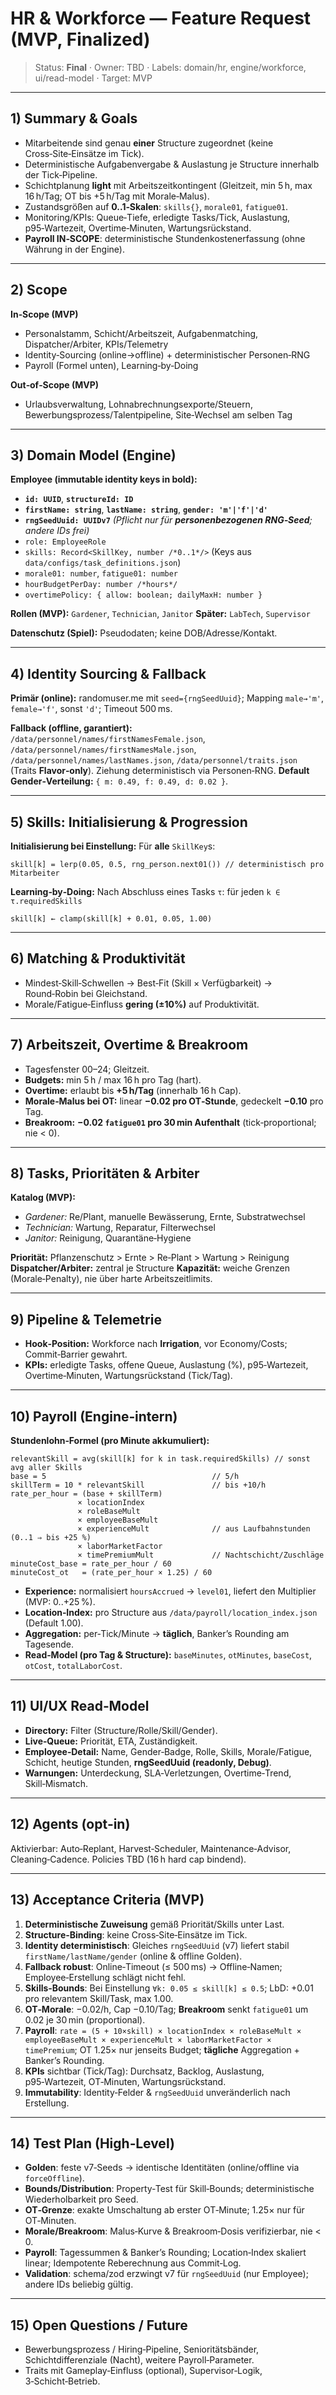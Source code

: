 # HR & Workforce — Feature Request (MVP, Finalized)

> Status: **Final** · Owner: TBD · Labels: domain/hr, engine/workforce, ui/read-model · Target: MVP

---

## 1) Summary & Goals

* Mitarbeitende sind genau **einer** Structure zugeordnet (keine Cross‑Site‑Einsätze im Tick).
* Deterministische Aufgabenvergabe & Auslastung je Structure innerhalb der Tick‑Pipeline.
* Schichtplanung **light** mit Arbeitszeitkontingent (Gleitzeit, min 5 h, max 16 h/Tag; OT bis +5 h/Tag mit Morale‑Malus).
* Zustandsgrößen auf **0..1‑Skalen**: `skills{}`, `morale01`, `fatigue01`.
* Monitoring/KPIs: Queue‑Tiefe, erledigte Tasks/Tick, Auslastung, p95‑Wartezeit, Overtime‑Minuten, Wartungsrückstand.
* **Payroll IN‑SCOPE**: deterministische Stundenkostenerfassung (ohne Währung in der Engine).

---

## 2) Scope

**In‑Scope (MVP)**

* Personalstamm, Schicht/Arbeitszeit, Aufgabenmatching, Dispatcher/Arbiter, KPIs/Telemetry
* Identity‑Sourcing (online→offline) + deterministischer Personen‑RNG
* Payroll (Formel unten), Learning‑by‑Doing

**Out‑of‑Scope (MVP)**

* Urlaubsverwaltung, Lohnabrechnungsexporte/Steuern, Bewerbungsprozess/Talentpipeline, Site‑Wechsel am selben Tag

---

## 3) Domain Model (Engine)

**Employee (immutable identity keys in bold):**

* **`id: UUID`**, **`structureId: ID`**
* **`firstName: string`**, **`lastName: string`**, **`gender: 'm'|'f'|'d'`**
* **`rngSeedUuid: UUIDv7`** *(Pflicht nur für **personenbezogenen RNG‑Seed**; andere IDs frei)*
* `role: EmployeeRole`
* `skills: Record<SkillKey, number /*0..1*/>` (Keys aus `data/configs/task_definitions.json`)
* `morale01: number`, `fatigue01: number`
* `hourBudgetPerDay: number /*hours*/`
* `overtimePolicy: { allow: boolean; dailyMaxH: number }`

**Rollen (MVP):** `Gardener`, `Technician`, `Janitor`
**Später:** `LabTech`, `Supervisor`

**Datenschutz (Spiel):** Pseudodaten; keine DOB/Adresse/Kontakt.

---

## 4) Identity Sourcing & Fallback

**Primär (online):** randomuser.me mit `seed={rngSeedUuid}`; Mapping `male→'m'`, `female→'f'`, sonst `'d'`; Timeout 500 ms.

**Fallback (offline, garantiert):** `/data/personnel/names/firstNamesFemale.json`, `/data/personnel/names/firstNamesMale.json`, `/data/personnel/names/lastNames.json`, `/data/personnel/traits.json` (Traits **Flavor‑only**). Ziehung deterministisch via Personen‑RNG.
**Default Gender‑Verteilung:** `{ m: 0.49, f: 0.49, d: 0.02 }`.

---

## 5) Skills: Initialisierung & Progression

**Initialisierung bei Einstellung:** Für **alle** `SkillKey`s:

```
skill[k] = lerp(0.05, 0.5, rng_person.next01()) // deterministisch pro Mitarbeiter
```

**Learning‑by‑Doing:** Nach Abschluss eines Tasks `τ`: für jeden `k ∈ τ.requiredSkills`

```
skill[k] ← clamp(skill[k] + 0.01, 0.05, 1.00)
```

---

## 6) Matching & Produktivität

* Mindest‑Skill‑Schwellen → Best‑Fit (Skill × Verfügbarkeit) → Round‑Robin bei Gleichstand.
* Morale/Fatigue‑Einfluss **gering (±10%)** auf Produktivität.

---

## 7) Arbeitszeit, Overtime & Breakroom

* Tagesfenster 00–24; Gleitzeit.
* **Budgets:** min 5 h / max 16 h pro Tag (hart).
* **Overtime:** erlaubt bis **+5 h/Tag** (innerhalb 16 h Cap).
* **Morale‑Malus bei OT:** linear **−0.02 pro OT‑Stunde**, gedeckelt **−0.10** pro Tag.
* **Breakroom:** **−0.02 `fatigue01` pro 30 min Aufenthalt** (tick‑proportional; nie < 0).

---

## 8) Tasks, Prioritäten & Arbiter

**Katalog (MVP):**

* *Gardener:* Re/Plant, manuelle Bewässerung, Ernte, Substratwechsel
* *Technician:* Wartung, Reparatur, Filterwechsel
* *Janitor:* Reinigung, Quarantäne‑Hygiene

**Priorität:** Pflanzenschutz > Ernte > Re‑Plant > Wartung > Reinigung
**Dispatcher/Arbiter:** zentral je Structure
**Kapazität:** weiche Grenzen (Morale‑Penalty), nie über harte Arbeitszeitlimits.

---

## 9) Pipeline & Telemetrie

* **Hook‑Position:** Workforce nach **Irrigation**, vor Economy/Costs; Commit‑Barrier gewahrt.
* **KPIs:** erledigte Tasks, offene Queue, Auslastung (%), p95‑Wartezeit, Overtime‑Minuten, Wartungsrückstand (Tick/Tag).

---

## 10) Payroll (Engine‑intern)

**Stundenlohn‑Formel (pro Minute akkumuliert):**

```
relevantSkill = avg(skill[k] for k in task.requiredSkills) // sonst avg aller Skills
base = 5                                     // 5/h
skillTerm = 10 * relevantSkill               // bis +10/h
rate_per_hour = (base + skillTerm)
               × locationIndex
               × roleBaseMult
               × employeeBaseMult
               × experienceMult              // aus Laufbahnstunden (0..1 ⇒ bis +25 %)
               × laborMarketFactor
               × timePremiumMult             // Nachtschicht/Zuschläge
minuteCost_base = rate_per_hour / 60
minuteCost_ot   = (rate_per_hour × 1.25) / 60
```

* **Experience:** normalisiert `hoursAccrued` → `level01`, liefert den Multiplier (MVP: 0..+25 %).
* **Location‑Index:** pro Structure aus `/data/payroll/location_index.json` (Default 1.00).
* **Aggregation:** per‑Tick/Minute → **täglich**, Banker’s Rounding am Tagesende.
* **Read‑Model (pro Tag & Structure):** `baseMinutes`, `otMinutes`, `baseCost`, `otCost`, `totalLaborCost`.

---

## 11) UI/UX Read‑Model

* **Directory:** Filter (Structure/Rolle/Skill/Gender).
* **Live‑Queue:** Priorität, ETA, Zuständigkeit.
* **Employee‑Detail:** Name, Gender‑Badge, Rolle, Skills, Morale/Fatigue, Schicht, heutige Stunden, **rngSeedUuid (readonly, Debug)**.
* **Warnungen:** Unterdeckung, SLA‑Verletzungen, Overtime‑Trend, Skill‑Mismatch.

---

## 12) Agents (opt‑in)

Aktivierbar: Auto‑Replant, Harvest‑Scheduler, Maintenance‑Advisor, Cleaning‑Cadence. Policies TBD (16 h hard cap bindend).

---

## 13) Acceptance Criteria (MVP)

1. **Deterministische Zuweisung** gemäß Priorität/Skills unter Last.
2. **Structure‑Binding**: keine Cross‑Site‑Einsätze im Tick.
3. **Identity deterministisch**: Gleiches `rngSeedUuid` (v7) liefert stabil `firstName/lastName/gender` (online & offline Golden).
4. **Fallback robust**: Online‑Timeout (≤ 500 ms) → Offline‑Namen; Employee‑Erstellung schlägt nicht fehl.
5. **Skills‑Bounds**: Bei Einstellung `∀k: 0.05 ≤ skill[k] ≤ 0.5`; LbD: +0.01 pro relevantem Skill/Task, max 1.00.
6. **OT‑Morale**: −0.02/h, Cap −0.10/Tag; **Breakroom** senkt `fatigue01` um 0.02 je 30 min (proportional).
7. **Payroll**: `rate = (5 + 10×skill) × locationIndex × roleBaseMult × employeeBaseMult × experienceMult × laborMarketFactor × timePremium`; OT 1.25× nur jenseits Budget; **tägliche** Aggregation + Banker’s Rounding.
8. **KPIs** sichtbar (Tick/Tag): Durchsatz, Backlog, Auslastung, p95‑Wartezeit, OT‑Minuten, Wartungsrückstand.
9. **Immutability**: Identity‑Felder & `rngSeedUuid` unveränderlich nach Erstellung.

---

## 14) Test Plan (High‑Level)

* **Golden**: feste v7‑Seeds → identische Identitäten (online/offline via `forceOffline`).
* **Bounds/Distribution**: Property‑Test für Skill‑Bounds; deterministische Wiederholbarkeit pro Seed.
* **OT‑Grenze**: exakte Umschaltung ab erster OT‑Minute; 1.25× nur für OT‑Minuten.
* **Morale/Breakroom**: Malus‑Kurve & Breakroom‑Dosis verifizierbar, nie < 0.
* **Payroll**: Tagessummen & Banker’s Rounding; Location‑Index skaliert linear; Idempotente Reberechnung aus Commit‑Log.
* **Validation**: schema/zod erzwingt v7 für `rngSeedUuid` (nur Employee); andere IDs beliebig gültig.

---

## 15) Open Questions / Future

* Bewerbungsprozess / Hiring‑Pipeline, Senioritätsbänder, Schichtdifferenziale (Nacht), weitere Payroll‑Parameter.
* Traits mit Gameplay‑Einfluss (optional), Supervisor‑Logik, 3‑Schicht‑Betrieb.
